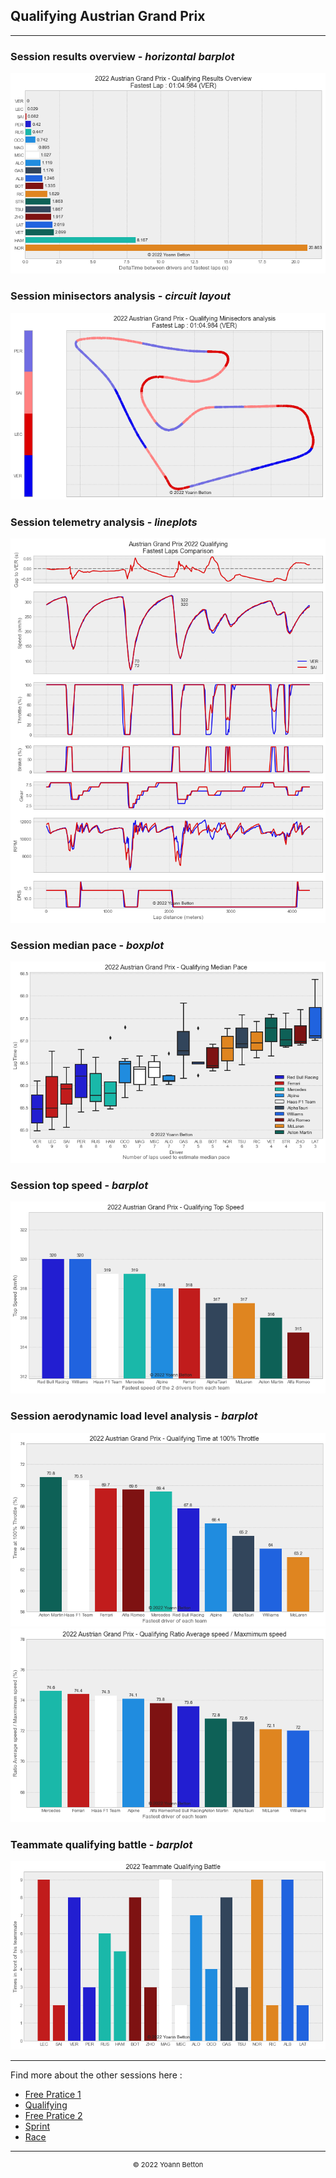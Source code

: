 ## Qualifying Austrian Grand Prix

---

### Session results overview - *horizontal barplot*

<img src="/output/2022-07-10_Austrian_Grand_Prix/qualifying_results_overview_white.png?raw=true"/>

### Session minisectors analysis - *circuit layout*

<img src="/output/2022-07-10_Austrian_Grand_Prix/qualifying_minisectors_analysis_white.png?raw=true"/>

### Session telemetry analysis - *lineplots*

<img src="/output/2022-07-10_Austrian_Grand_Prix/qualifying_telemetry_analysis_white.png?raw=true"/>

### Session median pace - *boxplot*

<img src="/output/2022-07-10_Austrian_Grand_Prix/qualifying_median_pace_white.png?raw=true"/>

### Session top speed - *barplot*

<img src="/output/2022-07-10_Austrian_Grand_Prix/topspeed_qualifying_white.png?raw=true"/>

### Session aerodynamic load level analysis - *barplot*

<img src="/output/2022-07-10_Austrian_Grand_Prix/qualifying_maximum_throttle_white.png?raw=true"/>

<img src="/output/2022-07-10_Austrian_Grand_Prix/qualifying_speed_ratio_white.png?raw=true"/>

### Teammate qualifying battle - *barplot*

<img src="/output/2022-07-10_Austrian_Grand_Prix/teammates_qualifying_battle_white.png?raw=true"/>

--- 

Find more about the other sessions here :
  - [Free Pratice 1](/page/FP1/2022-07-10_Austrian_Grand_Prix)
  - [Qualifying](/page/Qualifying/2022-07-10_Austrian_Grand_Prix) 
  - [Free Pratice 2](/page/FP2/2022-07-10_Austrian_Grand_Prix)
  - [Sprint](/page/Sprint/2022-07-10_Austrian_Grand_Prix)
  - [Race](/page/Race/2022-07-10_Austrian_Grand_Prix)

---

<div style="text-align: center">
  <p style="font-size:11px">&copy; 2022 Yoann Betton</p>
</div>

<!-- ---

<p style="font-size:11px">Page generated from <a href="https://github.com/yoannbtn/yoannbtn.github.io">github.com/yoannbtn</a>.</p> -->